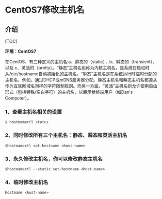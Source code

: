 # CentOS7修改主机名

## 介绍

[TOC]

**环境：CentOS7**

在CentOS，有三种定义的主机名:a、静态的（static），b、瞬态的（transient），以及 c、灵活的（pretty）。“静态”主机名也称为内核主机名，是系统在启动时从/etc/hostname自动初始化的主机名。“瞬态”主机名是在系统运行时临时分配的主机名，例如，通过DHCP或mDNS服务器分配。静态主机名和瞬态主机名都遵从作为互联网域名同样的字符限制规则。而另一方面，“灵活”主机名则允许使用自由形式（包括特殊/空白字符）的主机名，以展示给终端用户（如Dan's Computer）。

### 1、查看主机名相关的设置

```shell
$ hostnamectl status
```

### 2、同时修改所有三个主机名：静态、瞬态和灵活主机名

```shell
$hostnamectl set-hostname <host-name>
```

### 3、永久修改主机名，你可以修改静态主机名

```shell
$hostnamectl --static set-hostname <host-name>
```

### 4、临时修改主机名

```shell
hostname <host-name>
```